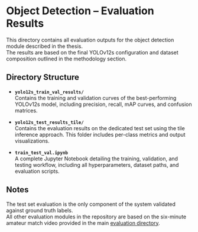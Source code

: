 # Object Detection – Evaluation Results

This directory contains all evaluation outputs for the object detection module described in the thesis.  
The results are based on the final YOLOv12s configuration and dataset composition outlined in the methodology section.

## Directory Structure

- **`yolo12s_train_val_results/`**  
  Contains the training and validation curves of the best-performing YOLOv12s model, including precision, recall, mAP curves, and confusion matrices.

- **`yolo12s_test_results_tile/`**  
  Contains the evaluation results on the dedicated test set using the tile inference approach. This folder includes per-class metrics and output visualizations.

- **`train_test_val.ipynb`**  
  A complete Jupyter Notebook detailing the training, validation, and testing workflow, including all hyperparameters, dataset paths, and evaluation scripts.

## Notes
The test set evaluation is the only component of the system validated against ground truth labels.  
All other evaluation modules in the repository are based on the six-minute amateur match video provided in the main [evaluation directory](https://github.com/ToHauser/FootballAI/tree/main/evaluation).
